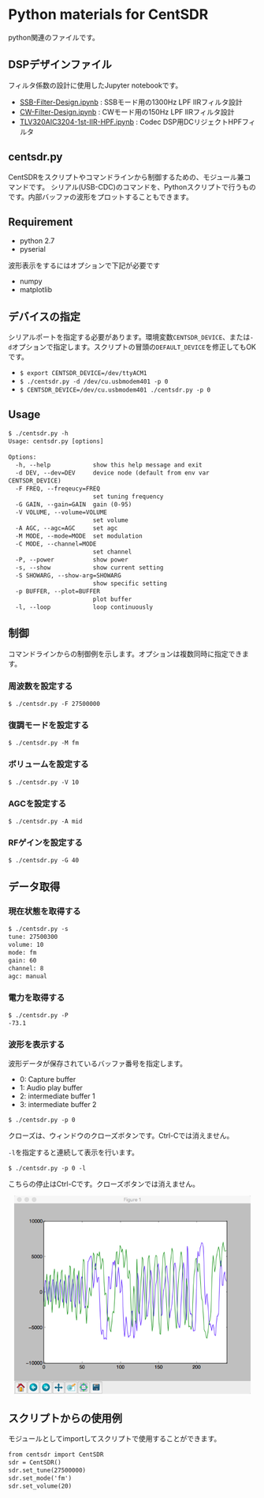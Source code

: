 # Python materials for CentSDR

python関連のファイルです。

## DSPデザインファイル

フィルタ係数の設計に使用したJupyter notebookです。

- [SSB-Filter-Design.ipynb](SSB-Filter-Design.ipynb) : SSBモード用の1300Hz LPF IIRフィルタ設計
- [CW-Filter-Design.ipynb](CW-Filter-Design.ipynb) : CWモード用の150Hz LPF IIRフィルタ設計
- [TLV320AIC3204-1st-IIR-HPF.ipynb](TLV320AIC3204-1st-IIR-HPF.ipynb) : Codec DSP用DCリジェクトHPFフィルタ

## centsdr.py

CentSDRをスクリプトやコマンドラインから制御するための、モジュール兼コマンドです。
シリアル(USB-CDC)のコマンドを、Pythonスクリプトで行うものです。内部バッファの波形をプロットすることもできます。

## Requirement

- python 2.7
- pyserial

波形表示をするにはオプションで下記が必要です

- numpy
- matplotlib

## デバイスの指定

シリアルポートを指定する必要があります。環境変数`CENTSDR_DEVICE`、または`-d`オプションで指定します。スクリプトの冒頭の`DEFAULT_DEVICE`を修正してもOKです。

- `$ export CENTSDR_DEVICE=/dev/ttyACM1`
- `$ ./centsdr.py -d /dev/cu.usbmodem401 -p 0`
- `$ CENTSDR_DEVICE=/dev/cu.usbmodem401 ./centsdr.py -p 0`

## Usage

```
$ ./centsdr.py -h
Usage: centsdr.py [options]

Options:
  -h, --help            show this help message and exit
  -d DEV, --dev=DEV     device node (default from env var CENTSDR_DEVICE)
  -F FREQ, --freqeucy=FREQ
                        set tuning frequency
  -G GAIN, --gain=GAIN  gain (0-95)
  -V VOLUME, --volume=VOLUME
                        set volume
  -A AGC, --agc=AGC     set agc
  -M MODE, --mode=MODE  set modulation
  -C MODE, --channel=MODE
                        set channel
  -P, --power           show power
  -s, --show            show current setting
  -S SHOWARG, --show-arg=SHOWARG
                        show specific setting
  -p BUFFER, --plot=BUFFER
                        plot buffer
  -l, --loop            loop continuously
```

## 制御

コマンドラインからの制御例を示します。オプションは複数同時に指定できます。

### 周波数を設定する

```
$ ./centsdr.py -F 27500000
```

### 復調モードを設定する

```
$ ./centsdr.py -M fm
```

### ボリュームを設定する

```
$ ./centsdr.py -V 10
```

### AGCを設定する

```
$ ./centsdr.py -A mid
```

### RFゲインを設定する

```
$ ./centsdr.py -G 40
```

## データ取得

### 現在状態を取得する

```
$ ./centsdr.py -s
tune: 27500300
volume: 10
mode: fm
gain: 60
channel: 8
agc: manual
```

### 電力を取得する

```
$ ./centsdr.py -P
-73.1
```

### 波形を表示する

波形データが保存されているバッファ番号を指定します。

- 0: Capture buffer
- 1: Audio play buffer
- 2: intermediate buffer 1
- 3: intermediate buffer 2

```
$ ./centsdr.py -p 0
```

クローズは、ウィンドウのクローズボタンです。Ctrl-Cでは消えません。

`-l`を指定すると連続して表示を行います。

```
$ ./centsdr.py -p 0 -l
```

こちらの停止はCtrl-Cです。クローズボタンでは消えません。

<div align="center">
<img src="/doc/plot-waveform.png" width="480px">
</div>

## スクリプトからの使用例

モジュールとしてimportしてスクリプトで使用することができます。

```
from centsdr import CentSDR
sdr = CentSDR()
sdr.set_tune(27500000)
sdr.set_mode('fm')
sdr.set_volume(20)
```
